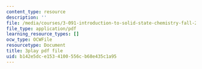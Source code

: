 ```yaml
---
content_type: resource
description: ''
file: /media/courses/3-091-introduction-to-solid-state-chemistry-fall-2018/b142e5dce1534100556cb68e435c1a95_BbascVoYf_E.pdf
file_type: application/pdf
learning_resource_types: []
ocw_type: OCWFile
resourcetype: Document
title: 3play pdf file
uid: b142e5dc-e153-4100-556c-b68e435c1a95
---
```


